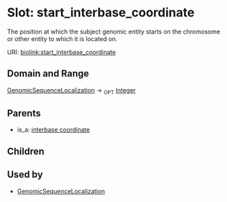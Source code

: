 
# Slot: start_interbase_coordinate


The position at which the subject genomic entity starts on the chromosome or other entity to which it is located on.

URI: [biolink:start_interbase_coordinate](https://w3id.org/biolink/vocab/start_interbase_coordinate)


## Domain and Range

[GenomicSequenceLocalization](GenomicSequenceLocalization.md) &#8594;  <sub>OPT</sub> [Integer](types/Integer.md)

## Parents

 *  is_a: [interbase coordinate](interbase_coordinate.md)

## Children


## Used by

 * [GenomicSequenceLocalization](GenomicSequenceLocalization.md)
